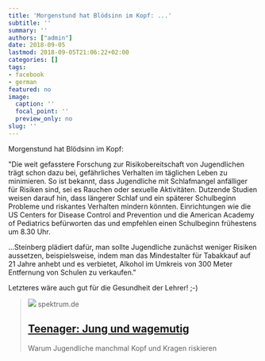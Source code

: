 ```yaml
---
title: 'Morgenstund hat Blödsinn im Kopf: ...'
subtitle: ''
summary: ''
authors: ["admin"]
date: 2018-09-05
lastmod: 2018-09-05T21:06:22+02:00
categories: []
tags:
- facebook
- german
featured: no
image:
  caption: ''
  focal_point: ''
  preview_only: no
slug: ''
---
```

Morgenstund hat Blödsinn im Kopf:

"Die weit gefasstere Forschung zur Risikobereitschaft von Jugendlichen trägt schon dazu bei, gefährliches Verhalten im täglichen Leben zu minimieren. So ist bekannt, dass Jugendliche mit Schlafmangel anfälliger für Risiken sind, sei es Rauchen oder sexuelle Aktivitäten. Dutzende Studien weisen darauf hin, dass längerer Schlaf und ein späterer Schulbeginn Probleme und riskantes Verhalten mindern könnten. Einrichtungen wie die US Centers for Disease Control and Prevention und die American Academy of Pediatrics befürworten das und empfehlen einen Schulbeginn frühestens um 8.30 Uhr.

...Steinberg plädiert dafür, man sollte Jugendliche zunächst weniger Risiken aussetzen, beispielsweise, indem man das Mindestalter für Tabakkauf auf 21 Jahre anhebt und es verbietet, Alkohol im Umkreis von 300 Meter Entfernung von Schulen zu verkaufen."

Letzteres wäre auch gut für die Gesundheit der Lehrer! ;-)
> [![](https://static.spektrum.de/fm/912/iStock-485761990_aluxum.jpg?f=1920x1080)](https://www.spektrum.de/news/warum-jugendliche-kopf-und-kragen-riskieren/1585118)
> spektrum.de
> ## [Teenager: Jung und wagemutig](https://www.spektrum.de/news/warum-jugendliche-kopf-und-kragen-riskieren/1585118)
>
>Warum Jugendliche manchmal Kopf und Kragen riskieren


